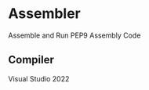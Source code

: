 <!DOCTYPEhtml>
 <html>
  <body>

<h1>Assembler</h1>
<p>Assemble and Run PEP9 Assembly Code</p>

<h2>Compiler</h2>
<p>Visual Studio 2022</p>

 </body>
</html>
